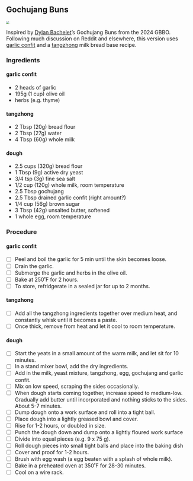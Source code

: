 ## Gochujang Buns

<img src="https://tellyvisions.org/sites/default/files/2024-10/VS--Netflix-TheGreatBritishBakingShowE3BreadWeek-23%E2%80%9927%E2%80%9D_0.jpg" style="zoom:50%;" />

Inspired by [Dylan Bachelet](https://www.instagram.com/dylanbachelet_/)’s Gochujang Buns from the 2024 GBBO. Following much discussion on Reddit and elsewhere, this version uses [garlic confit](https://daenskitchen.com/garlic-confit/) and a [tangzhong](https://www.joshuaweissman.com/post/greatest-dinner-rolls) milk bread base recipe.

### Ingredients

#### garlic confit

- 2 heads of garlic
- 195g (1 cup) olive oil
- herbs (e.g. thyme)

#### tangzhong

- 2 Tbsp (20g) bread flour
- 2 Tbsp (27g) water
- 4 Tbsp (60g) whole milk

#### dough

- 2.5 cups (320g) bread flour
- 1 Tbsp (9g) active dry yeast
- 3/4 tsp (3g) fine sea salt
- 1/2 cup (120g) whole milk, room temperature
- 2.5 Tbsp gochujang
- 2.5 Tbsp drained garlic confit (right amount?)
- 1/4 cup (56g) brown sugar
- 3 Tbsp (42g) unsalted butter, softened
- 1 whole egg, room temperature


### Procedure

#### garlic confit

- [ ] Peel and boil the garlic for 5 min until the skin becomes loose.
- [ ] Drain the garlic.
- [ ] Submerge the garlic and herbs in the olive oil.
- [ ] Bake at 250˚F for 2 hours.
- [ ] To store, refridgerate in a sealed jar for up to 2 months.

####  tangzhong

- [ ] Add all the tangzhong  ingredients together over medium heat, and constantly whisk until it becomes a paste.
- [ ] Once thick, remove from heat and let it cool to room temperature.

#### dough

- [ ] Start the yeats in a small amount of the warm milk, and let sit for 10 minutes.
- [ ] In a stand mixer bowl, add the dry ingredients. 
- [ ] Add in the milk, yeast mixture, tangzhong, egg, gochujang and garlic confit. 
- [ ] Mix on low speed, scraping the sides occasionally. 
- [ ] When dough starts coming together, increase speed to medium-low. Gradually add butter until incorporated and nothing sticks to the sides. About 5-7 minutes.
- [ ] Dump dough onto a work surface and roll into a tight ball. 
- [ ] Place dough into a lightly greased bowl and cover. 
- [ ] Rise for 1-2 hours, or doubled in size.
- [ ] Punch the dough down and dump onto a lightly floured work surface
- [ ] Divide into equal pieces (e.g. 9 x 75 g).
- [ ] Roll dough pieces into small tight balls and place into the baking dish
- [ ] Cover and proof for 1-2 hours. 
- [ ] Brush with egg wash (a egg beaten with a splash of whole milk). 
- [ ] Bake in a preheated oven at 350˚F for 28-30 minutes. 
- [ ] Cool on a wire rack.